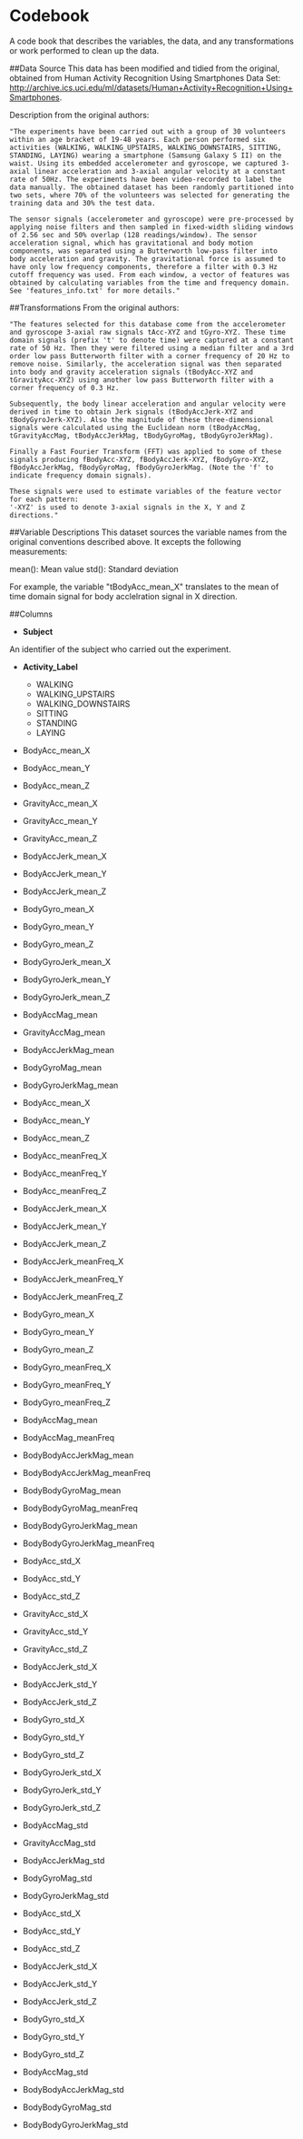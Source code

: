 Codebook
====================
A code book that describes the variables, the data, and any transformations or work performed to clean up the data.

##Data Source
This data has been modified and tidied from the original, obtained from Human Activity Recognition Using Smartphones Data Set: http://archive.ics.uci.edu/ml/datasets/Human+Activity+Recognition+Using+Smartphones.

Description from the original authors:

```
"The experiments have been carried out with a group of 30 volunteers within an age bracket of 19-48 years. Each person performed six activities (WALKING, WALKING_UPSTAIRS, WALKING_DOWNSTAIRS, SITTING, STANDING, LAYING) wearing a smartphone (Samsung Galaxy S II) on the waist. Using its embedded accelerometer and gyroscope, we captured 3-axial linear acceleration and 3-axial angular velocity at a constant rate of 50Hz. The experiments have been video-recorded to label the data manually. The obtained dataset has been randomly partitioned into two sets, where 70% of the volunteers was selected for generating the training data and 30% the test data. 

The sensor signals (accelerometer and gyroscope) were pre-processed by applying noise filters and then sampled in fixed-width sliding windows of 2.56 sec and 50% overlap (128 readings/window). The sensor acceleration signal, which has gravitational and body motion components, was separated using a Butterworth low-pass filter into body acceleration and gravity. The gravitational force is assumed to have only low frequency components, therefore a filter with 0.3 Hz cutoff frequency was used. From each window, a vector of features was obtained by calculating variables from the time and frequency domain. See 'features_info.txt' for more details."
```

##Transformations
From the original authors:

```
"The features selected for this database come from the accelerometer and gyroscope 3-axial raw signals tAcc-XYZ and tGyro-XYZ. These time domain signals (prefix 't' to denote time) were captured at a constant rate of 50 Hz. Then they were filtered using a median filter and a 3rd order low pass Butterworth filter with a corner frequency of 20 Hz to remove noise. Similarly, the acceleration signal was then separated into body and gravity acceleration signals (tBodyAcc-XYZ and tGravityAcc-XYZ) using another low pass Butterworth filter with a corner frequency of 0.3 Hz. 

Subsequently, the body linear acceleration and angular velocity were derived in time to obtain Jerk signals (tBodyAccJerk-XYZ and tBodyGyroJerk-XYZ). Also the magnitude of these three-dimensional signals were calculated using the Euclidean norm (tBodyAccMag, tGravityAccMag, tBodyAccJerkMag, tBodyGyroMag, tBodyGyroJerkMag). 

Finally a Fast Fourier Transform (FFT) was applied to some of these signals producing fBodyAcc-XYZ, fBodyAccJerk-XYZ, fBodyGyro-XYZ, fBodyAccJerkMag, fBodyGyroMag, fBodyGyroJerkMag. (Note the 'f' to indicate frequency domain signals). 

These signals were used to estimate variables of the feature vector for each pattern:  
'-XYZ' is used to denote 3-axial signals in the X, Y and Z directions."
```

##Variable Descriptions
This dataset sources the variable names from the original conventions described above. It excepts the following measurements:

mean(): Mean value
std(): Standard deviation

For example, the variable "tBodyAcc_mean_X" translates to the mean of time domain signal for body acclelration signal in X direction.

##Columns
* **Subject**

 An identifier of the subject who carried out the experiment.
* **Activity_Label**

  * WALKING
  * WALKING_UPSTAIRS
  *   WALKING_DOWNSTAIRS
  *   SITTING
  *   STANDING
  *   LAYING
* BodyAcc_mean_X
* BodyAcc_mean_Y
* BodyAcc_mean_Z
* GravityAcc_mean_X
* GravityAcc_mean_Y
* GravityAcc_mean_Z
* BodyAccJerk_mean_X
* BodyAccJerk_mean_Y
* BodyAccJerk_mean_Z
* BodyGyro_mean_X
* BodyGyro_mean_Y
* BodyGyro_mean_Z
* BodyGyroJerk_mean_X
* BodyGyroJerk_mean_Y
* BodyGyroJerk_mean_Z
* BodyAccMag_mean
* GravityAccMag_mean
* BodyAccJerkMag_mean
* BodyGyroMag_mean
* BodyGyroJerkMag_mean
* BodyAcc_mean_X
* BodyAcc_mean_Y
* BodyAcc_mean_Z
* BodyAcc_meanFreq_X
* BodyAcc_meanFreq_Y
* BodyAcc_meanFreq_Z
* BodyAccJerk_mean_X
* BodyAccJerk_mean_Y
* BodyAccJerk_mean_Z
* BodyAccJerk_meanFreq_X
* BodyAccJerk_meanFreq_Y
* BodyAccJerk_meanFreq_Z
* BodyGyro_mean_X
* BodyGyro_mean_Y
* BodyGyro_mean_Z
* BodyGyro_meanFreq_X
* BodyGyro_meanFreq_Y
* BodyGyro_meanFreq_Z
* BodyAccMag_mean
* BodyAccMag_meanFreq
* BodyBodyAccJerkMag_mean
* BodyBodyAccJerkMag_meanFreq
* BodyBodyGyroMag_mean
* BodyBodyGyroMag_meanFreq
* BodyBodyGyroJerkMag_mean
* BodyBodyGyroJerkMag_meanFreq
* BodyAcc_std_X
* BodyAcc_std_Y
* BodyAcc_std_Z
* GravityAcc_std_X
* GravityAcc_std_Y
* GravityAcc_std_Z
* BodyAccJerk_std_X
* BodyAccJerk_std_Y
* BodyAccJerk_std_Z
* BodyGyro_std_X
* BodyGyro_std_Y
* BodyGyro_std_Z
* BodyGyroJerk_std_X
* BodyGyroJerk_std_Y
* BodyGyroJerk_std_Z
* BodyAccMag_std
* GravityAccMag_std
* BodyAccJerkMag_std
* BodyGyroMag_std
* BodyGyroJerkMag_std
* BodyAcc_std_X
* BodyAcc_std_Y
* BodyAcc_std_Z
* BodyAccJerk_std_X
* BodyAccJerk_std_Y
* BodyAccJerk_std_Z
* BodyGyro_std_X
* BodyGyro_std_Y
* BodyGyro_std_Z
* BodyAccMag_std
* BodyBodyAccJerkMag_std
* BodyBodyGyroMag_std
* BodyBodyGyroJerkMag_std

